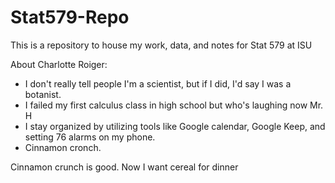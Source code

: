 # Stat579-Repo
This is a repository to house my work, data, and notes for Stat 579 at ISU

About Charlotte Roiger:

- I don't really tell people I'm a scientist, but if I did, I'd say I was a botanist.
- I failed my first calculus class in high school but who's laughing now Mr. H
- I stay organized by utilizing tools like Google calendar, Google Keep, and setting 76 alarms on my phone.
- Cinnamon cronch. 

Cinnamon crunch is good. Now I want cereal for dinner 
